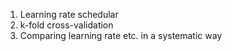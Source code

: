 1. Learning rate schedular
2. k-fold cross-validation
3. Comparing learning rate etc. in a systematic way